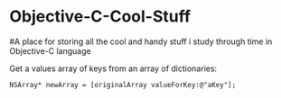 # Objective-C-Cool-Stuff
#A place for storing all the cool and handy stuff i study through time in Objective-C language

Get a values array of keys from an array of dictionaries:

`
NSArray* newArray = [originalArray valueForKey:@"aKey"];
`
